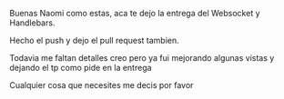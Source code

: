 Buenas Naomi como estas, aca te dejo la entrega del Websocket y Handlebars.

Hecho el push y dejo el pull request tambien.

Todavia me faltan detalles creo pero ya fui mejorando algunas vistas y dejando el tp como pide en la entrega

Cualquier cosa que necesites me decis por favor 






